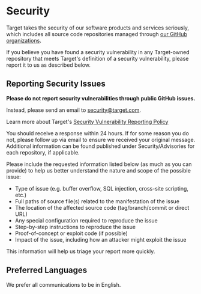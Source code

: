 # Security

Target takes the security of our software products and services seriously, which includes all source code repositories managed through [our GitHub organizations](https://opensource.target.com).

If you believe you have found a security vulnerability in any Target-owned repository that meets Target's definition of a security vulnerability, please report it to us as described below.

## Reporting Security Issues

**Please do not report security vulnerabilities through public GitHub issues.**

Instead, please send an email to [security@target.com](mailto:security@target.com).

Learn more about Target's [Security Vulnerability Reporting Policy](https://security.target.com/vdp)

You should receive a response within 24 hours. If for some reason you do not, please follow up via email to ensure we received your original message. Additional information can be found published under Security/Advisories for each repository, if applicable.

Please include the requested information listed below (as much as you can provide) to help us better understand the nature and scope of the possible issue:

-	Type of issue (e.g. buffer overflow, SQL injection, cross-site scripting, etc.)
-	Full paths of source file(s) related to the manifestation of the issue
-	The location of the affected source code (tag/branch/commit or direct URL)
-	Any special configuration required to reproduce the issue
-	Step-by-step instructions to reproduce the issue
-	Proof-of-concept or exploit code (if possible)
-	Impact of the issue, including how an attacker might exploit the issue

This information will help us triage your report more quickly.

## Preferred Languages

We prefer all communications to be in English.
